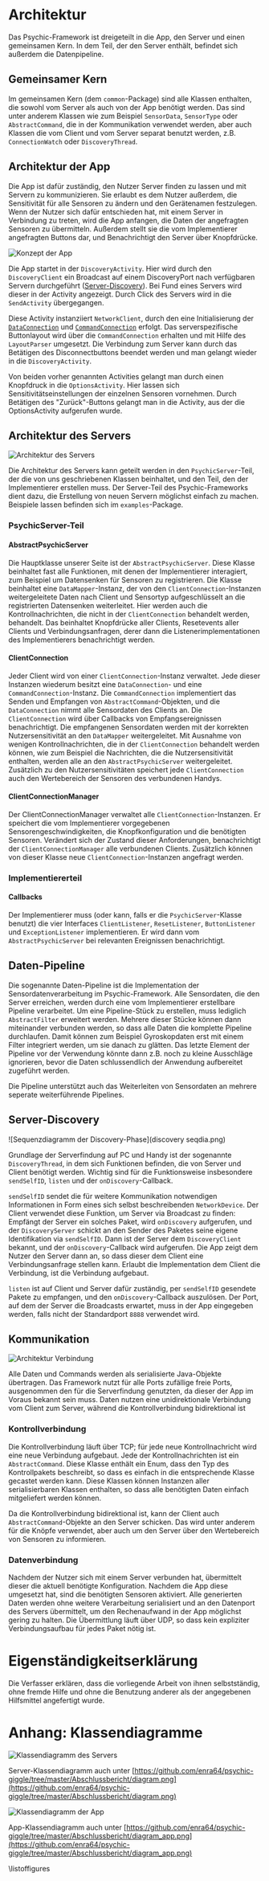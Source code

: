 
# Architektur
Das Psychic-Framework ist dreigeteilt in die App, den Server und einen gemeinsamen Kern. In dem Teil, der den Server enthält, befindet sich außerdem die Datenpipeline.


## Gemeinsamer Kern
Im gemeinsamen Kern (dem ```common```-Package) sind alle Klassen enthalten, die sowohl vom Server als auch von der App benötigt werden. Das sind unter anderem Klassen wie zum Beispiel ```SensorData```, ```SensorType``` oder ```AbstractCommand```, die in der Kommunikation verwendet werden, aber auch Klassen die vom Client und vom Server separat benutzt werden, z.B. ```ConnectionWatch``` oder ```DiscoveryThread```.


## Architektur der App
Die App ist dafür zuständig, den Nutzer Server finden zu lassen und mit Servern zu kommunizieren. Sie erlaubt es dem Nutzer außerdem, die Sensitivität für alle Sensoren zu ändern und den Gerätenamen festzulegen.
Wenn der Nutzer sich dafür entschieden hat, mit einem Server in Verbindung zu treten, wird die App anfangen, die Daten der angefragten Sensoren zu übermitteln. Außerdem stellt sie die vom Implementierer angefragten Buttons dar, und Benachrichtigt den Server über Knopfdrücke.

![Konzept der App](ArchitekturApp.png)

Die App startet in der ```DiscoveryActivity```. Hier wird durch den ```DiscoveryClient``` ein Broadcast auf einem DiscoveryPort nach verfügbaren Servern durchgeführt ([Server-Discovery](#server-discovery)). Bei Fund eines Servers wird dieser in der Activity angezeigt. Durch Click des Servers wird in die ```SendActivity``` übergegangen.

Diese Activity instanziiert ```NetworkClient```, durch den eine Initialisierung der [```DataConnection```](#datenverbindung) und [```CommandConnection```](#kontrollverbindung) erfolgt.
Das serverspezifische Buttonlayout wird über die ```CommandConnection``` erhalten und mit Hilfe des ```LayoutParser``` umgesetzt. Die Verbindung zum Server kann durch das Betätigen des Disconnectbuttons beendet werden und man gelangt wieder in die ```DiscoveryActivity```.

Von beiden vorher genannten Activities gelangt man durch einen Knopfdruck in die ```OptionsActivity```. Hier lassen sich Sensitivitätseinstellungen der einzelnen Sensoren vornehmen.
Durch Betätigen des "Zurück"-Buttons gelangt man in die Activity, aus der die OptionsActivity aufgerufen wurde.

## Architektur des Servers
![Architektur des Servers](serverArchitektur.png)

Die Architektur des Servers kann geteilt werden in den ```PsychicServer```-Teil, der die von uns geschriebenen Klassen beinhaltet, und den Teil, den der Implementierer erstellen muss. Der Server-Teil des Psychic-Frameworks dient dazu, die Erstellung von neuen Servern möglichst einfach zu machen. Beispiele lassen befinden sich im ```examples```-Package.


### PsychicServer-Teil
#### AbstractPsychicServer
Die Hauptklasse unserer Seite ist der ```AbstractPsychicServer```. Diese Klasse beinhaltet fast alle Funktionen, mit denen der Implementierer interagiert, zum Beispiel um Datensenken für Sensoren zu registrieren.
Die Klasse beinhaltet eine ```DataMapper```-Instanz, der von den ```ClientConnection```-Instanzen weitergeleitete Daten nach Client und Sensortyp aufgeschlüsselt an die registrierten Datensenken weiterleitet. Hier werden auch die Kontrollnachrichten, die nicht in der ```ClientConnection``` behandelt werden, behandelt. Das beinhaltet Knopfdrücke aller Clients, Resetevents aller Clients und Verbindungsanfragen, derer dann die Listenerimplementationen des Implementierers benachrichtigt werden.

#### ClientConnection
Jeder Client wird von einer ```ClientConnection```-Instanz verwaltet. Jede dieser Instanzen wiederum besitzt eine ```DataConnection```- und eine ```CommandConnection```-Instanz. Die ```CommandConnection``` implementiert das Senden und Empfangen von ```AbstractCommand```-Objekten, und die ```DataConnection``` nimmt alle Sensordaten des Clients an. Die ```ClientConnection``` wird über Callbacks von Empfangsereignissen benachrichtigt. Die empfangenen Sensordaten werden mit der korrekten Nutzersensitivität an den ```DataMapper``` weitergeleitet. Mit Ausnahme von wenigen Kontrollnachrichten, die in der ```ClientConnection``` behandelt werden können, wie zum Beispiel die Nachrichten, die die Nutzersensitivität enthalten, werden alle an den ```AbstractPsychicServer``` weitergeleitet. Zusätzlich zu den Nutzersensitivitäten speichert jede ```ClientConnection``` auch den Wertebereich der Sensoren des verbundenen Handys.


#### ClientConnectionManager
Der ClientConnectionManager verwaltet alle ```ClientConnection```-Instanzen. Er speichert die vom Implementierer vorgegebenen Sensorengeschwindigkeiten, die Knopfkonfiguration und die benötigten Sensoren. Verändert sich der Zustand dieser Anforderungen, benachrichtigt der ```ClientConnectionManager``` alle verbundenen Clients. Zusätzlich können von dieser Klasse neue ```ClientConnection```-Instanzen angefragt werden.


### Implementiererteil

#### Callbacks
Der Implementierer muss (oder kann, falls er die ```PsychicServer```-Klasse benutzt) die vier Interfaces ```ClientListener```, ```ResetListener```, ```ButtonListener``` und ```ExceptionListener``` implementieren. Er wird dann vom ```AbstractPsychicServer``` bei relevanten Ereignissen benachrichtigt.


## Daten-Pipeline
Die sogenannte Daten-Pipeline ist die Implementation der Sensordatenverarbeitung im Psychic-Framework. Alle Sensordaten, die den Server erreichen, werden durch eine vom Implementierer erstellbare Pipeline verarbeitet. Um eine Pipeline-Stück zu erstellen, muss lediglich ```AbstractFilter``` erweitert werden. Mehrere dieser Stücke können dann miteinander verbunden werden, so dass alle Daten die komplette Pipeline durchlaufen. Damit können zum Beispiel Gyroskopdaten erst mit einem Filter integriert werden, um sie danach zu glätten. Das letzte Element der Pipeline vor der Verwendung könnte dann z.B. noch zu kleine Ausschläge ignorieren, bevor die Daten schlussendlich der Anwendung aufbereitet zugeführt werden.

Die Pipeline unterstützt auch das Weiterleiten von Sensordaten an mehrere seperate weiterführende Pipelines.

## Server-Discovery
![Sequenzdiagramm der Discovery-Phase](discovery seqdia.png)

Grundlage der Serverfindung auf PC und Handy ist der sogenannte  ```DiscoveryThread```, in dem sich Funktionen befinden, die von Server und Client benötigt werden. Wichtig sind für die Funktionsweise insbesondere ```sendSelfID```, ```listen``` und der ```onDiscovery```-Callback.

```sendSelfID``` sendet die für weitere Kommunikation notwendigen Informationen in Form eines sich selbst beschreibenden ```NetworkDevice```. Der Client verwendet diese Funktion, um Server via Broadcast zu finden: Empfängt der Server ein solches Paket, wird ```onDiscovery``` aufgerufen, und der ```DiscoveryServer``` schickt an den Sender des Paketes seine eigene Identifikation via ```sendSelfID```. Dann ist der Server dem ```DiscoveryClient``` bekannt, und der ```onDiscovery```-Callback wird aufgerufen. Die App zeigt dem Nutzer den Server dann an, so dass dieser dem Client eine Verbindungsanfrage stellen kann. Erlaubt die Implementation dem Client die Verbindung, ist die Verbindung aufgebaut.

```listen``` ist auf Client und Server dafür zuständig, per ```sendSelfID``` gesendete Pakete zu empfangen, und den ```onDiscovery```-Callback auszulösen.
Der Port, auf dem der Server die Broadcasts erwartet, muss in der App eingegeben werden, falls nicht der Standardport ```8888``` verwendet wird.


## Kommunikation
![Architektur Verbindung](Verbindungsarchtiketur.png)

Alle Daten und Commands werden als serialisierte Java-Objekte übertragen. Das Framework nutzt für alle Ports zufällige freie Ports, ausgenommen den für die Serverfindung genutzten, da dieser der App im Voraus bekannt sein muss. Daten nutzen eine unidirektionale Verbindung vom Client zum Server, während die Kontrollverbindung bidirektional ist

### Kontrollverbindung
Die Kontrollverbindung läuft über TCP; für jede neue Kontrollnachricht wird eine neue Verbindung aufgebaut. Jede der Kontrollnachrichten ist ein ```AbstractCommand```. Diese Klasse enthält ein Enum, dass den Typ des Kontrollpakets beschreibt, so dass es einfach in die entsprechende Klasse gecastet werden kann. Diese Klassen können Instanzen aller serialisierbaren Klassen enthalten, so dass alle benötigten Daten einfach mitgeliefert werden können.

Da die Kontrollverbindung bidirektional ist, kann der Client auch ```AbstractCommand```-Objekte an den Server schicken. Das wird unter anderem für die Knöpfe verwendet, aber auch um den Server über den Wertebereich von Sensoren zu informieren.


### Datenverbindung
Nachdem der Nutzer sich mit einem Server verbunden hat, übermittelt dieser die aktuell benötigte Konfiguration. Nachdem die App diese umgesetzt hat, sind die benötigten Sensoren aktiviert. Alle generierten Daten werden ohne weitere Verarbeitung serialisiert und an den Datenport des Servers übermittelt, um den Rechenaufwand in der App möglichst gering zu halten. Die Übermittlung läuft über UDP, so dass kein expliziter Verbindungsaufbau für jedes Paket nötig ist.


# Eigenständigkeitserklärung
Die Verfasser erklären, dass die vorliegende Arbeit von ihnen selbstständig,
ohne fremde Hilfe und ohne die Benutzung anderer als der angegebenen Hilfsmittel angefertigt wurde.

# Anhang: Klassendiagramme
![Klassendiagramm des Servers](diagram.png)

Server-Klassendiagramm auch unter [https://github.com/enra64/psychic-giggle/tree/master/Abschlussbericht/diagram.png](https://github.com/enra64/psychic-giggle/tree/master/Abschlussbericht/diagram.png)

![Klassendiagramm der App](diagram_app.png)

App-Klassendiagramm auch unter [https://github.com/enra64/psychic-giggle/tree/master/Abschlussbericht/diagram_app.png](https://github.com/enra64/psychic-giggle/tree/master/Abschlussbericht/diagram_app.png)

\listoffigures
